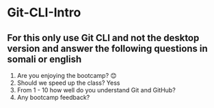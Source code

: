 # Git-CLI-Intro

## For this only use Git CLI and not the desktop version and answer the following questions in somali or english

1. Are you enjoying the bootcamp? 😊
2. Should we speed up the class? Yess
3. From 1 - 10 how well do you understand Git and GitHub?
4. Any bootcamp feedback?
